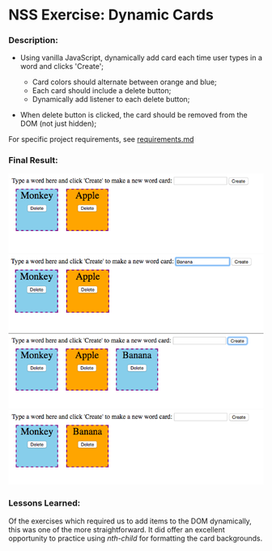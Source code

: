 # NSS Exercise: Dynamic Cards

### Description:

- Using vanilla JavaScript, dynamically add card each time user types in a word and clicks 'Create';
  - Card colors should alternate between orange and blue;
  - Each card should include a delete button;
  - Dynamically add listener to each delete button;

- When delete button is clicked, the card should be removed from the DOM (not just hidden);


For specific project requirements, see [requirements.md](https://github.com/complikatyed/single-page-applications/blob/master/dynamicCards/requirements.md) 

### Final Result:

![Screenshot 1: No selection](https://github.com/complikatyed/single-page-applications/blob/master/images/DynamicCards1.png)  
![Screenshot 2: No selection](https://github.com/complikatyed/single-page-applications/blob/master/images/DynamicCards2.png)  
![Screenshot 3: No selection](https://github.com/complikatyed/single-page-applications/blob/master/images/DynamicCards3.png)  
![Screenshot 4: No selection](https://github.com/complikatyed/single-page-applications/blob/master/images/DynamicCards4.png)  

### Lessons Learned:

Of the exercises which required us to add items to the DOM dynamically, this was one of the more straightforward.  It did offer an excellent opportunity to practice using *nth-child* for formatting the card backgrounds.
